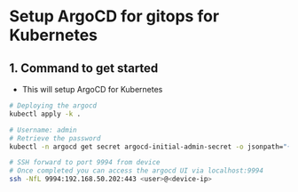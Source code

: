 # Setup ArgoCD for gitops for Kubernetes

## 1. Command to get started
- This will setup ArgoCD for Kubernetes 

```bash
# Deploying the argocd
kubectl apply -k .
```

```bash
# Username: admin
# Retrieve the password
kubectl -n argocd get secret argocd-initial-admin-secret -o jsonpath="{.data.password}" | base64 -d
```

```bash
# SSH forward to port 9994 from device
# Once completed you can access the argocd UI via localhost:9994
ssh -NfL 9994:192.168.50.202:443 <user>@<device-ip>
```
